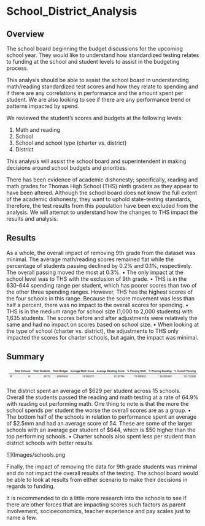 # School_District_Analysis

## Overview
The school board beginning the budget discussions for the upcoming school year.  They would like to understand how standardized testing relates to funding at the school and student levels to assist in the budgeting process.

This analysis should be able to assist the school board in understanding math/reading standardized test scores and how they relate to spending and if there are any correlations in performance and the amount spent per student.  We are also looking to see if there are any performance trend or patterns impacted by spend.
 
We reviewed the student’s scores and budgets at the following levels:
1.	Math and reading
2.	School 
3.	School and school type (charter vs. district)
4.	District 

This analysis will assist the school board and superintendent in making decisions around school budgets and priorities.

There has been evidence of academic dishonesty; specifically, reading and math grades for Thomas High School (THS) ninth graders as they appear to have been altered.   Although the school board does not know the full extent of the academic dishonesty, they want to uphold state-testing standards, therefore, the test results from this population have been excluded from the analysis.  We will attempt to understand how the changes to THS impact the results and analysis.

## Results
As a whole, the overall impact of removing 9th grade from the dataset was minimal.  The average math/reading scores remained flat while the percentage of students passing declined by 0.2% and 0.1%, respectively. The overall passing moved the most at 0.3%.
•	The only impact at the school level was to THS with the exclusion of 9th grade.
•	THS is in the 630-644 spending range per student, which has poorer scores than two of the other three spending ranges.  However, THS has the highest scores of the four schools in this range.  Because the score movement was less than half a percent, there was no impact to the overall scores for spending.
•	THS is in the medium range for school size (1,000 to 2,000 students) with 1,635 students.  The scores before and after adjustments were relatively the same and had no impact on scores based on school size.
•	When looking at the type of school (charter vs. district), the adjustments to THS only impacted the scores for charter schools, but again, the impact was minimal.

## Summary

![](Images/district.png)	

The district spent an average of $629 per student across 15 schools.  Overall the students passed the reading and math testing at a rate of 64.9% with reading out performing math.  One thing to note is that the more the school spends per student the worse the overall scores are as a group.
•	The bottom half of the schools in relation to performance spent an average of $2.5mm and had an average score of 54.  These are some of the larger schools with an average per student of $644, which is $50 higher than the top performing schools. 
•	Charter schools also spent less per student than district schools with better results.

![](Images/schools.png

Finally, the impact of removing the data for 9th grade students was minimal and do not impact the overall results of the testing.  The school board would be able to look at results from either scenario to make their decisions in regards to funding.  

It is recommended to do a little more research into the schools to see if there are other forces that are impacting scores such factors as parent involvement, socioeconomics, teacher experience and pay scales just to name a few.